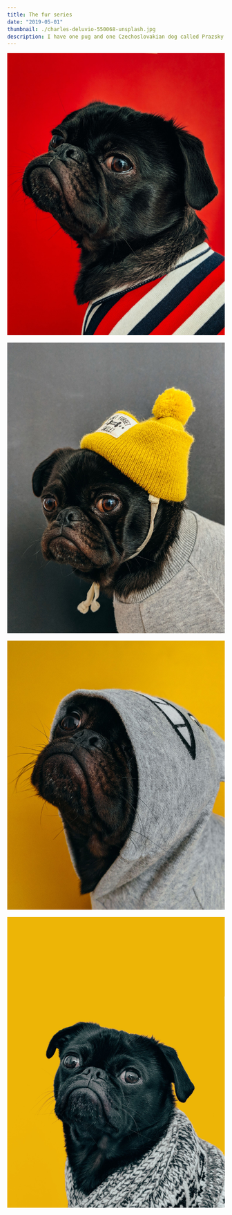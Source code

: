 ```yaml
---
title: The fur series
date: "2019-05-01"
thumbnail: ./charles-deluvio-550068-unsplash.jpg
description: I have one pug and one Czechoslovakian dog called Prazsky krysarik.
---
```



![Cute dog](./charles-deluvio-540415-unsplash.jpg)

![Cute dog](./charles-deluvio-540418-unsplash.jpg)

![Cute dog](./charles-deluvio-540420-unsplash.jpg)

![Cute dog](./charles-deluvio-547196-unsplash.jpg)
